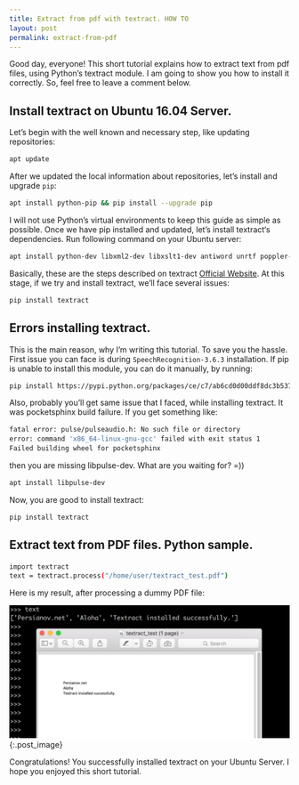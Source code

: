 ```yaml
---
title: Extract from pdf with textract. HOW TO
layout: post
permalink: extract-from-pdf
---
```

Good day, everyone! This short tutorial explains how to extract text from pdf files, using Python’s textract module. I am going to show you how to install it correctly. So, feel free to leave a comment below.

## Install textract on Ubuntu 16.04 Server.

Let’s begin with the well known and necessary step, like updating repositories:

```bash
apt update
```

After we updated the local information about repositories, let’s install and upgrade `pip`:

```bash
apt install python-pip && pip install --upgrade pip
```

I will not use Python’s virtual environments to keep this guide as simple as possible. Once we have pip installed and updated, let’s install textract‘s dependencies. Run following command on your Ubuntu server:

```bash
apt install python-dev libxml2-dev libxslt1-dev antiword unrtf poppler-utils pstotext tesseract-ocr flac ffmpeg lame libmad0 libsox-fmt-mp3 sox libjpeg-dev swig
```

Basically, these are the steps described on textract [Official Website](https://textract.readthedocs.io/en/stable/installation.html "textract installation guide"). At this stage, if we try and install textract, we’ll face several issues:

```bash
pip install textract
```

## Errors installing textract.

This is the main reason, why I’m writing this tutorial. To save you the hassle.
First issue you can face is during `SpeechRecognition-3.6.3` installation. If pip is unable to install this module, you can do it manually, by running:

```bash
pip install https://pypi.python.org/packages/ce/c7/ab6cd0d00ddf8dc3b537cfb922f3f049f8018f38c88d71fd164f3acb8416/SpeechRecognition-3.6.3-py2.py3-none-any.whl
```

Also, probably you’ll get same issue that I faced, while installing textract. It was pocketsphinx build failure. If you get something like:

```bash
fatal error: pulse/pulseaudio.h: No such file or directory
error: command 'x86_64-linux-gnu-gcc' failed with exit status 1
Failed building wheel for pocketsphinx
```

then you are missing libpulse-dev. What are you waiting for? =))

```bash
apt install libpulse-dev
```

Now, you are good to install textract:

```bash
pip install textract
```

## Extract text from PDF files. Python sample.

```bash
import textract
text = textract.process("/home/user/textract_test.pdf")
```

Here is my result, after processing a dummy PDF file:

![Textract Python sample script](../img/textract.png){:.post_image}

Congratulations! You successfully installed textract on your Ubuntu Server. I hope you enjoyed this short tutorial.